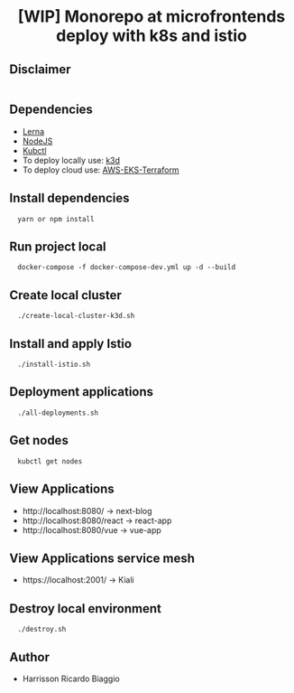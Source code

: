 <h1 align="center">[WIP] Monorepo at microfrontends deploy with k8s and istio</h1>

## Disclaimer
```

```


## Dependencies
- [Lerna](https://lerna.js.org/)
- [NodeJS](https://nodejs.org/en/)
- [Kubctl](https://kubernetes.io/docs/tasks/tools/)
- To deploy locally use: [k3d](https://k3d.io/)
- To deploy cloud use: [AWS-EKS-Terraform](https://github.com/hawkz94/eks-terraform-k8s)

## Install dependencies
```
  yarn or npm install
```

## Run project local
```
  docker-compose -f docker-compose-dev.yml up -d --build
```

## Create local cluster
```
  ./create-local-cluster-k3d.sh
```

## Install and apply Istio
```
  ./install-istio.sh
```

## Deployment applications
```
  ./all-deployments.sh
```

## Get nodes
```
  kubctl get nodes
```

## View Applications
  - http://localhost:8080/ -> next-blog
  - http://localhost:8080/react -> react-app
  - http://localhost:8080/vue -> vue-app

## View Applications service mesh
  - https://localhost:2001/ -> Kiali

## Destroy local environment
```
  ./destroy.sh
```

## Author
- Harrisson Ricardo Biaggio
